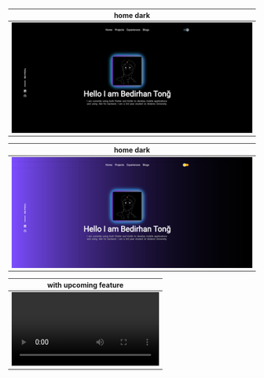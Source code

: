 
|                   home dark                    |
|:-----------------------------------------:|
| ![](assets/readme/screenshots/home_dark.png) |

|                   home dark                    |
|:-----------------------------------------:|
| ![](assets/readme/screenshots/home_light.png) |


|                   with upcoming feature                    |
|:-----------------------------------------:|
| ![](assets/readme/videos/upcoming_feat.mp4) |

